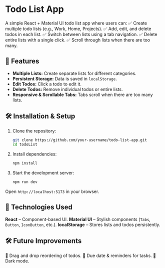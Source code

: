 # Todo List App

A simple React + Material UI todo list app where users can:
✅ Create multiple todo lists (e.g., Work, Home, Projects).
✅ Add, edit, and delete todos in each list.
✅ Switch between lists using a tab navigation.
✅ Delete entire lists with a single click.
✅ Scroll through lists when there are too many.

## 🚀 Features
- **Multiple Lists:** Create separate lists for different categories.
- **Persistent Storage:** Data is saved in `localStorage`.
- **Edit Todos:** Click a todo to edit it.
- **Delete Todos:** Remove individual todos or entire lists.
- **Responsive & Scrollable Tabs:** Tabs scroll when there are too many lists.

## 🛠️ Installation & Setup
1. Clone the repository:
    ```bash
    git clone https://github.com/your-username/todo-list-app.git
    cd todoList

2. Install dependencies:
    ```bash
    npm install

3. Start the development server:
    ```bash
    npm run dev

Open `http://localhost:5173` in your browser.

## 🔧 Technologies Used
**React** – Component-based UI.
**Material UI** – Stylish components (`Tabs`, `Button`, `IconButton`, etc.).
**localStorage** – Stores lists and todos persistently.


## 🛠️ Future Improvements
🔹 Drag and drop reordering of todos.
🔹 Due date & reminders for tasks.
🔹 Dark mode.